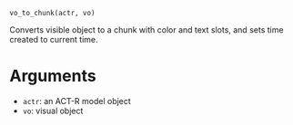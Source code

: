 ```
vo_to_chunk(actr, vo)
```

Converts visible object to a chunk with color and text slots, and sets time created to current time.

# Arguments

  * `actr`: an ACT-R model object
  * `vo`: visual object
